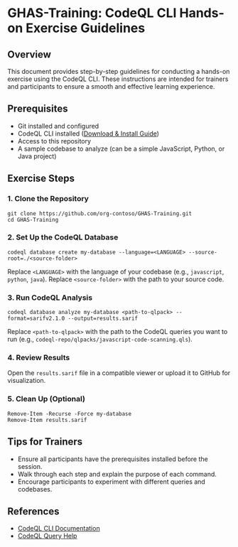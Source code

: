 # GHAS-Training: CodeQL CLI Hands-on Exercise Guidelines

## Overview
This document provides step-by-step guidelines for conducting a hands-on exercise using the CodeQL CLI. These instructions are intended for trainers and participants to ensure a smooth and effective learning experience.

## Prerequisites
- Git installed and configured
- CodeQL CLI installed ([Download & Install Guide](https://docs.github.com/en/code-security/code-scanning/using-codeql-cli/about-the-codeql-cli))
- Access to this repository
- A sample codebase to analyze (can be a simple JavaScript, Python, or Java project)

## Exercise Steps

### 1. Clone the Repository
```pwsh
git clone https://github.com/org-contoso/GHAS-Training.git
cd GHAS-Training
```

### 2. Set Up the CodeQL Database
```pwsh
codeql database create my-database --language=<LANGUAGE> --source-root=./<source-folder>
```
Replace `<LANGUAGE>` with the language of your codebase (e.g., `javascript`, `python`, `java`).
Replace `<source-folder>` with the path to your source code.

### 3. Run CodeQL Analysis
```pwsh
codeql database analyze my-database <path-to-qlpack> --format=sarifv2.1.0 --output=results.sarif
```
Replace `<path-to-qlpack>` with the path to the CodeQL queries you want to run (e.g., `codeql-repo/qlpacks/javascript-code-scanning.qls`).

### 4. Review Results
Open the `results.sarif` file in a compatible viewer or upload it to GitHub for visualization.

### 5. Clean Up (Optional)
```pwsh
Remove-Item -Recurse -Force my-database
Remove-Item results.sarif
```

## Tips for Trainers
- Ensure all participants have the prerequisites installed before the session.
- Walk through each step and explain the purpose of each command.
- Encourage participants to experiment with different queries and codebases.

## References
- [CodeQL CLI Documentation](https://docs.github.com/en/code-security/code-scanning/using-codeql-cli/about-the-codeql-cli)
- [CodeQL Query Help](https://codeql.github.com/docs/)
